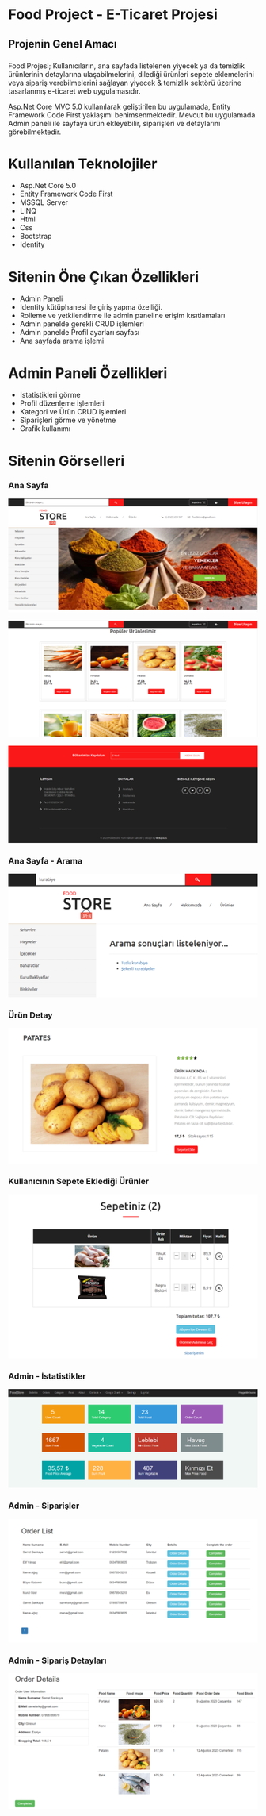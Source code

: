 # Food Project - E-Ticaret Projesi

## Projenin Genel Amacı
###
Food Projesi; Kullanıcıların, ana sayfada listelenen yiyecek ya da temizlik ürünlerinin detaylarına ulaşabilmelerini, dilediği ürünleri sepete eklemelerini veya sipariş verebilmelerini sağlayan yiyecek & temizlik sektörü üzerine tasarlanmış e-ticaret web uygulamasıdır.

Asp.Net Core MVC 5.0 kullanılarak geliştirilen bu uygulamada, Entity Framework Code First yaklaşımı benimsenmektedir. Mevcut bu uygulamada Admin paneli ile sayfaya ürün ekleyebilir, siparişleri ve detaylarını görebilmektedir.
###

# Kullanılan Teknolojiler
- Asp.Net Core 5.0
- Entity Framework Code First
- MSSQL Server
- LINQ
- Html
- Css
- Bootstrap
- Identity
  
# Sitenin Öne Çıkan Özellikleri
- Admin Paneli
- Identity kütüphanesi ile giriş yapma özelliği.
- Rolleme ve yetkilendirme ile admin paneline erişim kısıtlamaları
- Admin panelde gerekli CRUD işlemleri
- Admin panelde Profil ayarları sayfası
- Ana sayfada arama işlemi

# Admin Paneli Özellikleri
- İstatistikleri görme
- Profil düzenleme işlemleri
- Kategori ve Ürün CRUD işlemleri
- Siparişleri görme ve yönetme
- Grafik kullanımı

# Sitenin Görselleri

### Ana Sayfa 

![Slider](https://github.com/busraozdemir0/FoodProject/blob/master/ProjectScreenshoot/1anasayfaslider.png)

![Slider](https://github.com/busraozdemir0/FoodProject/blob/master/ProjectScreenshoot/2anasayfaürünler.png)

![Footer](https://github.com/busraozdemir0/FoodProject/blob/master/ProjectScreenshoot/3footer.png)

### Ana Sayfa - Arama

![Arama](https://github.com/busraozdemir0/FoodProject/blob/master/ProjectScreenshoot/7aramakısmı.png)

### Ürün Detay

![Arama](https://github.com/busraozdemir0/FoodProject/blob/master/ProjectScreenshoot/8üründetay.png)

### Kullanıcının Sepete Eklediği Ürünler

![Arama](https://github.com/busraozdemir0/FoodProject/blob/master/ProjectScreenshoot/9sepetiniz.png)

### Admin - İstatistikler

![Arama](https://github.com/busraozdemir0/FoodProject/blob/master/ProjectScreenshoot/13AdminStatistic.png)

### Admin - Siparişler

![Arama](https://github.com/busraozdemir0/FoodProject/blob/master/ProjectScreenshoot/14orders.png)

### Admin - Sipariş Detayları

![Arama](https://github.com/busraozdemir0/FoodProject/blob/master/ProjectScreenshoot/19orderDetails.png)
















